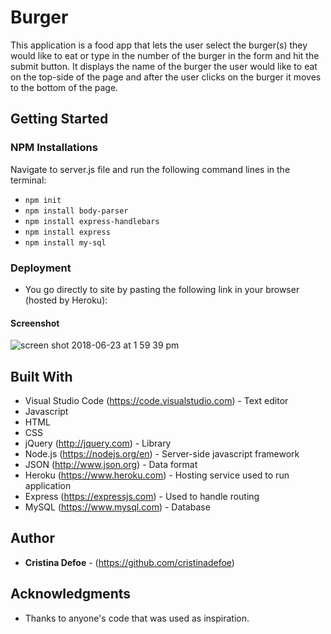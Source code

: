# Burger

This application is a food app that lets the user select the burger(s) they would like to eat or type in the number of the burger in the form and hit the submit button. It displays the name of the burger the user would like to eat on the top-side of the page and after the user clicks on the burger it moves to the bottom of the page.

## Getting Started

### NPM Installations

Navigate to server.js file and run the following command lines in the terminal:

- `npm init`
- `npm install body-parser`
- `npm install express-handlebars`
- `npm install express`
- `npm install my-sql`

### Deployment 

* You go directly to site by pasting the following link in your browser (hosted by Heroku): 

#### Screenshot

![screen shot 2018-06-23 at 1 59 39 pm](https://user-images.githubusercontent.com/35505038/41813172-c63c658a-76ed-11e8-9763-8d111ad1aeb3.png)

## Built With

* Visual Studio Code (https://code.visualstudio.com) - Text editor
* Javascript 
* HTML
* CSS
* jQuery (http://jquery.com) - Library
* Node.js (https://nodejs.org/en) - Server-side javascript framework
* JSON (http://www.json.org) - Data format 
* Heroku (https://www.heroku.com) - Hosting service used to run application
* Express (https://expressjs.com) - Used to handle routing
* MySQL (https://www.mysql.com) - Database

## Author

* **Cristina Defoe** - (https://github.com/cristinadefoe)

## Acknowledgments

* Thanks to anyone's code that was used as inspiration.
